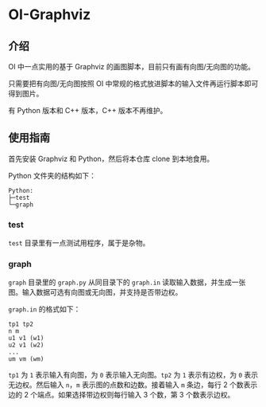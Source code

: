 # OI-Graphviz

## 介绍

OI 中一点实用的基于 Graphviz 的画图脚本，目前只有画有向图/无向图的功能。

只需要把有向图/无向图按照 OI 中常规的格式放进脚本的输入文件再运行脚本即可得到图片。

有 Python 版本和 C++ 版本，C++ 版本不再维护。

## 使用指南

首先安装 Graphviz 和 Python，然后将本仓库 clone 到本地食用。

Python 文件夹的结构如下：

```text
Python:
├─test
└─graph
```

### test

`test` 目录里有一点测试用程序，属于是杂物。

### graph

`graph` 目录里的 `graph.py` 从同目录下的 `graph.in` 读取输入数据，并生成一张图。输入数据可选有向图或无向图，并支持是否带边权。

`graph.in` 的格式如下：

```text
tp1 tp2
n m
u1 v1 (w1)
u2 v1 (w2)
...
um vm (wm)
```

`tp1` 为 `1` 表示输入有向图，为 `0` 表示输入无向图。`tp2` 为 `1` 表示有边权，为 `0` 表示无边权。然后输入 `n`，`m` 表示图的点数和边数。接着输入 `m` 条边，每行 2 个数表示边的 2 个端点。如果选择带边权则每行输入 3 个数，第 3 个数表示边权。
